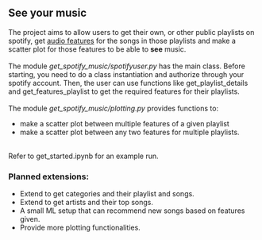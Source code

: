 ## See your music
The project aims to allow users to get their own, or other public playlists on spotify, get [audio features](https://developer.spotify.com/web-api/get-audio-features/ "List of features") for the songs in those playlists and make a scatter plot for those features to be able to **see** music. <br>
<br>
The module *get_spotify_music/spotifyuser.py* has the main class. Before starting, you need to do a class instantiation and authorize through your spotify account. Then, the user can use functions like get_playlist_details and get_features_playlist to get the required features for their playlists. <br>
<br>
The module *get_spotify_music/plotting.py* provides functions to:
 - make a scatter plot between multiple features of a given playlist 
 - make a scatter plot between any two features for multiple playlists. 
<br>
Refer to get_started.ipynb for an example run. <br>

### Planned extensions:
 - Extend to get categories and their playlist and songs.
 - Extend to get artists and their top songs.
 - A small ML setup that can recommend new songs based on features given.
 - Provide more plotting functionalities. 
